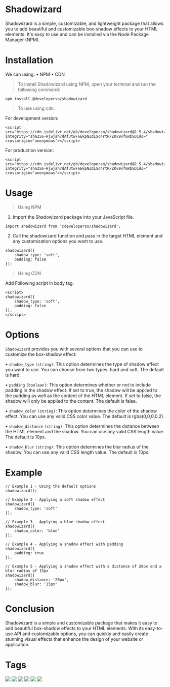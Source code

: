 # Shadowizard 
Shadowizard is a simple, customizable, and lightweight package that allows you to add beautiful and customizable box-shadow effects to your HTML elements. It's easy to use and can be installed via the Node Package Manager (NPM).

# Installation
We can using:
• NPM
• CDN
> To install Shadowizard using NPM, open your terminal and run the following command:
 ```
npm install @developerso/shadowizard
```
> To use using cdn:

For development version:
```
<script src="https://cdn.jsdelivr.net/gh/developerso/shadowizard@2.5.4/shadowizard/packages/cdn/dist/js/shadowizard.js" integrity="sha256-Hjwjah7dAfJtwF6EkpNZdLSc4rtR/ZKv9xf6RbSD1do=" crossorigin="anonymous"></script>
```
For production version:
```
<script src="https://cdn.jsdelivr.net/gh/developerso/shadowizard@2.5.4/shadowizard/packages/cdn/dist/js/shadowizard.min.js" integrity="sha256-Hjwjah7dAfJtwF6EkpNZdLSc4rtR/ZKv9xf6RbSD1do=" crossorigin="anonymous"></script>
```
# Usage
> Using NPM
1. Import the Shadowizard package into your JavaScript file.
```
import shadowizard from '@developerso/shadowizard';
```
2. Call the shadowizard function and pass in the target HTML element and any customization options you want to use.
```
shadowizard({
    shadow_type: 'soft',
    padding: false
});
```

> Using CDN

Add Following script in body tag.
```
<script>
shadowizard({
    shadow_type: 'soft',
    padding: false
});
</script>
```
# Options

`Shadowizard` provides you with several options that you can use to customize the box-shadow effect:

• `shadow_type` `(string)`: This option determines the type of shadow effect you want to use. You can choose from two types: hard and soft. The default is hard.

• `padding` `(boolean)`: This option determines whether or not to include padding in the shadow effect. If set to true, the shadow will be applied to the padding as well as the content of the HTML element. If set to false, the shadow will only be applied to the content. The default is false.

• `shadow_color` `(string)`: This option determines the color of the shadow effect. You can use any valid CSS color value. The default is rgba(0,0,0,0.2).

• `shadow_distance` `(string)`: This option determines the distance between the HTML element and the shadow. You can use any valid CSS length value. The default is 10px.

▪︎ `shadow_blur` `(string)`: This option determines the blur radius of the shadow. You can use any valid CSS length value. The default is 10px.

# Example

```
// Example 1 - Using the default options
shadowizard();

// Example 2 - Applying a soft shadow effect
shadowizard({
    shadow_type: 'soft'
});

// Example 3 - Applying a blue shadow effect
shadowizard({
    shadow_color: 'blue'
});

// Example 4 - Applying a shadow effect with padding
shadowizard({
    padding: true
});

// Example 5 - Applying a shadow effect with a distance of 20px and a blur radius of 15px
shadowizard({
    shadow_distance: '20px',
    shadow_blur: '15px'
});
```

# Conclusion 

Shadowizard is a simple and customizable package that makes it easy to add beautiful box-shadow effects to your HTML elements. With its easy-to-use API and customizable options, you can quickly and easily create stunning visual effects that enhance the design of your website or application.


# Tags

![](https://img.shields.io/github/downloads/developerso/shadowizard/total?color=green)
![](https://img.shields.io/npm/v/@developerso/shadowizard)
![](https://img.shields.io/jsdelivr/gh/hm/developerso/shadowizard)
![](https://img.shields.io/github/license/developerso/shadowizard)
![](https://img.shields.io/npm/l/@developerso/shadowizard?label=NPM%20license)
![](https://img.shields.io/badge/Github%20Latest%20version-2.5.3-green)
